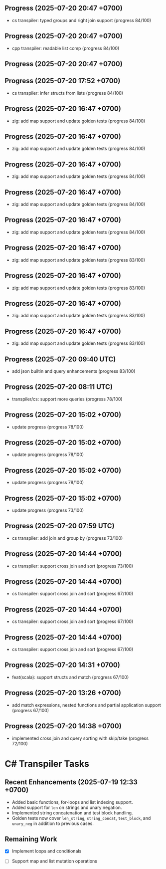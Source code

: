 ## Progress (2025-07-20 20:47 +0700)
- cs transpiler: typed groups and right join support (progress 84/100)


## Progress (2025-07-20 20:47 +0700)
- cpp transpiler: readable list comp (progress 84/100)

## Progress (2025-07-20 20:47 +0700)

## Progress (2025-07-20 17:52 +0700)
- cs transpiler: infer structs from lists (progress 84/100)

## Progress (2025-07-20 16:47 +0700)
- zig: add map support and update golden tests (progress 84/100)

## Progress (2025-07-20 16:47 +0700)
- zig: add map support and update golden tests (progress 84/100)

## Progress (2025-07-20 16:47 +0700)
- zig: add map support and update golden tests (progress 84/100)

## Progress (2025-07-20 16:47 +0700)
- zig: add map support and update golden tests (progress 84/100)

## Progress (2025-07-20 16:47 +0700)
- zig: add map support and update golden tests (progress 84/100)

## Progress (2025-07-20 16:47 +0700)
- zig: add map support and update golden tests (progress 83/100)

## Progress (2025-07-20 16:47 +0700)
- zig: add map support and update golden tests (progress 83/100)

## Progress (2025-07-20 16:47 +0700)
- zig: add map support and update golden tests (progress 83/100)

## Progress (2025-07-20 16:47 +0700)
- zig: add map support and update golden tests (progress 83/100)

## Progress (2025-07-20 09:40 UTC)
- add json builtin and query enhancements (progress 83/100)

## Progress (2025-07-20 08:11 UTC)
- transpiler/cs: support more queries (progress 78/100)

## Progress (2025-07-20 15:02 +0700)
- update progress (progress 78/100)

## Progress (2025-07-20 15:02 +0700)
- update progress (progress 78/100)

## Progress (2025-07-20 15:02 +0700)
- update progress (progress 78/100)

## Progress (2025-07-20 15:02 +0700)
- update progress (progress 73/100)

## Progress (2025-07-20 07:59 UTC)
- cs transpiler: add join and group by (progress 73/100)

## Progress (2025-07-20 14:44 +0700)
- cs transpiler: support cross join and sort (progress 73/100)

## Progress (2025-07-20 14:44 +0700)
- cs transpiler: support cross join and sort (progress 67/100)

## Progress (2025-07-20 14:44 +0700)
- cs transpiler: support cross join and sort (progress 67/100)

## Progress (2025-07-20 14:44 +0700)
- cs transpiler: support cross join and sort (progress 67/100)

## Progress (2025-07-20 14:31 +0700)
- feat(scala): support structs and match (progress 67/100)

## Progress (2025-07-20 13:26 +0700)
- add match expressions, nested functions and partial application support (progress 67/100)

## Progress (2025-07-20 14:38 +0700)
- implemented cross join and query sorting with skip/take (progress 72/100)

# C# Transpiler Tasks

## Recent Enhancements (2025-07-19 12:33 +0700)
- Added basic functions, for-loops and list indexing support.
- Added support for `len` on strings and unary negation.
- Implemented string concatenation and test block handling.
- Golden tests now cover `len_string`, `string_concat`, `test_block`, and `unary_neg` in addition to previous cases.

## Remaining Work
- [x] Implement loops and conditionals
- [ ] Support map and list mutation operations

























